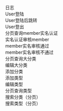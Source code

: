 日志<br/>
User登陆<br/>
User登陆后跳转<br/>
User登出<br/>
分页查询member实名认证<br/>
实名认证审核member<br/>
member实名审核通过<br/>
member实名审核不通过<br/>
分页查询大分类<br/>
编辑大分类<br/>
添加分类<br/>
添加类型<br/>
编辑类型<br/>
分页查询类型<br/>
搜索分类（分页）<br/>
搜索类型（分页）<br/>












